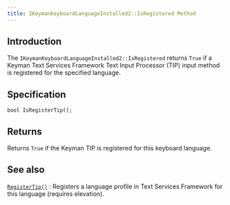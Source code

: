 ```yaml
---
title: IKeymanKeyboardLanguageInstalled2::IsRegistered Method
---
```


## Introduction

The `IKeymanKeyboardLanguageInstalled2::IsRegistered` returns `True` if
a Keyman Text Services Framework Text Input Processor (TIP) input method
is registered for the specified language.

## Specification

``` clike
bool IsRegisterTip();
```

## Returns

Returns `True` if the Keyman TIP is registered for this keyboard
language.

## See also

[`RegisterTip()`](RegisterTip)
:   Registers a language profile in Text Services Framework for this
    language (requires elevation).

